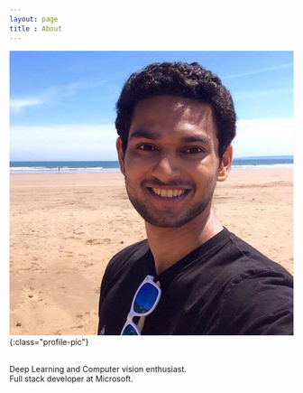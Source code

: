 ```yaml
---
layout: page
title : About
---
```


![profile-pic](/assets/me.jpg){:class="profile-pic"}

<br />
Deep Learning and Computer vision enthusiast. <br /> Full stack developer at Microsoft.

